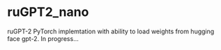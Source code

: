 # ruGPT2_nano
ruGPT-2 PyTorch implemtation with ability to load weights from hugging face gpt-2.
In progress...
